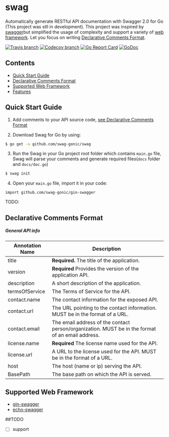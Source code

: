 # swag
Automatically generate RESTful API documentation with Swagger 2.0 for Go (This project was stll in development). 
This project was inspired by [swagger](https://raw.githubusercontent.com/yvasiyarov/swagger)but simplified the usage of complexity and support a variety of [web framework]((#supported-web-framework)). Let you focus on writing [Declarative Comments Format](#declarative-comments-format).

[![Travis branch](https://img.shields.io/travis/swag-gonic/swag/master.svg)](https://travis-ci.org/swag-gonic/swag)
[![Codecov branch](https://img.shields.io/codecov/c/github/swag-gonic/swag/master.svg)](https://codecov.io/gh/swag-gonic/swag)
[![Go Report Card](https://goreportcard.com/badge/github.com/swag-gonic/swag)](https://goreportcard.com/report/github.com/swag-gonic/swag)
[![GoDoc](https://godoc.org/github.com/swag-gonic/swag?status.svg)](https://godoc.org/github.com/swag-gonic/swag)


## Contents
- [Quick Start Guide](#quick-start-guide)
- [Declarative Comments Format](#declarative-comments-format)
- [Supported Web Framework](#supported-web-framework)
- [Features](#features)

## Quick Start Guide

1. Add comments to your API source code, [see Declarative Comments Format](#declarative-comments-format)

2. Download Swag for Go by using:
```sh
$ go get -u github.com/swag-gonic/swag
```
3. Run the Swag in your Go project root folder which contains `main.go` file, Swag will parse your comments and generate required files(`docs` folder and `docs/doc.go`)
```sh
$ swag init
```
4. Open your `main.go` file, import it in your code:
                            
 `import github.com/swag-gonic/gin-swagger` 

TODO:

## Declarative Comments Format
##### General API info

Annotation Name| Description
---|---
<a name="infoTitle"></a>title | **Required.** The title of the application.
<a name="infoVersion"></a>version | **Required** Provides the version of the application API.
<a name="infoDescription"></a>description | A short description of the application.
<a name="infoTermsOfService"></a>termsOfService | The Terms of Service for the API.
<a name="infoContact"></a>contact.name | The contact information for the exposed API.
<a name="infoContact"></a>contact.url | The URL pointing to the contact information. MUST be in the format of a URL.
<a name="infoContact"></a>contact.email | The email address of the contact person/organization. MUST be in the format of an email address.
<a name="infoContact"></a>license.name | **Required** The license name used for the API.
<a name="infoContact"></a>license.url | A URL to the license used for the API. MUST be in the format of a URL.
<a name="infoContact"></a>host | The host (name or ip) serving the API. 
<a name="infoContact"></a>BasePath | The base path on which the API is served.

## Supported Web Framework
- [gin-swagger](http://github.com/swag-gonic/gin-swagger)
- [echo-swagger](http://github.com/swag-gonic/gin-swagger)

##TODO
- [ ] support 